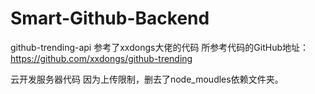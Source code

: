 # Smart-Github-Backend

github-trending-api 参考了xxdongs大佬的代码
所参考代码的GitHub地址：https://github.com/xxdongs/github-trending

云开发服务器代码 因为上传限制，删去了node_moudles依赖文件夹。
